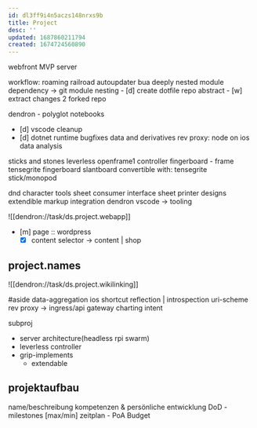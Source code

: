 ```yaml
---
id: dl3ff9i4n5aczs148nrxs9b
title: Project
desc: ''
updated: 1687860211794
created: 1674724560890
---
```


webfront
  MVP
  server

workflow: roaming railroad
  autoupdater bua
  deeply nested module dependency
  -> git module nesting
    - [d] create dotfile repo abstract
    - [w] extract changes 2 forked repo

  dendron - polyglot notebooks
  - [d] vscode cleanup
  - [d] dotnet runtime bugfixes
  data and derivatives
    rev proxy: node on ios
    data analysis

sticks and stones
  leverless openframe1 controller
  fingerboard - frame
    tensegrite fingerboard
      slantboard convertible with:
    tensegrite stick/monopod

dnd character tools
  sheet consumer interface
  sheet printer designs
  extendible markup integration
    dendron
    vscode -> tooling

![[dendron://task/ds.project.webapp]]

- [m] page :: wordpress
  - [x] content selector -> content | shop

## project.names
![[dendron://task/ds.project.wikilinking]]

#aside
  data-aggregation
  ios shortcut
    reflection | introspection
    uri-scheme rev proxy
    -> ingress/api gateway
  charting
  intent

subproj
  - server architecture(headless rpi swarm)
  - leverless controller
  - grip-implements
    - extendable

## projektaufbau
name/beschreibung
kompetenzen & persönliche entwicklung
DoD - milestones [max/min]
zeitplan - PoA
Budget
